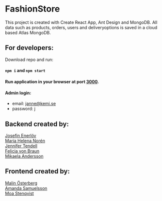 # FashionStore

This project is created with Create React App, Ant Design and MongoDB. All data such as products, orders, users and deliveryoptions is saved in a cloud based Atlas MongoDB. 

## For developers:

Download repo and run: 

#### `npm i` and `npm start`
#### Run application in your browser at port [3000](http://localhost:3000).

#### Admin login:
* email: janne@kemi.se 
* password: j 

## Backend created by:
[Josefin Enerlöv](https://github.com/jenerlov)\
[Maria Helena Norén](mariahelenanoren@gmail.com)\
[Jennifer Tendell](https://github.com/JenniferTendell)\
[Felicia von Braun](https://github.com/feliciavonbraun)\
[Mikaela Andersson](https://github.com/MikaelaAnd)

## Frontend created by:
[Malin Österberg](https://github.com/msmalinosterberg)\
[Amanda Samuelsson](https://github.com/amandasamuelsson)\
[Moa Stenqvist](https://github.com/stonetwix)

